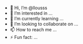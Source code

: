 - 👋 Hi, I’m @llousss
- 👀 I’m interested in ...
- 🌱 I’m currently learning ...
- 💞️ I’m looking to collaborate on ...
- 📫 How to reach me ...
- ⚡ Fun fact: ...

<!---
llousss/llousss is a ✨ special ✨ repository because its `README.md` (this file) appears on your GitHub profile.
You can click the Preview link to take a look at your changes.
--->

